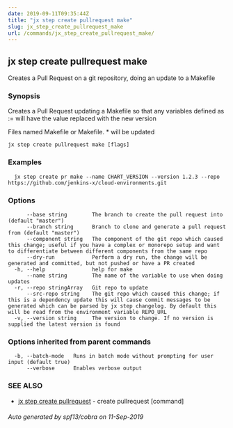 ```yaml
---
date: 2019-09-11T09:35:44Z
title: "jx step create pullrequest make"
slug: jx_step_create_pullrequest_make
url: /commands/jx_step_create_pullrequest_make/
---
```

## jx step create pullrequest make

Creates a Pull Request on a git repository, doing an update to a Makefile

### Synopsis

Creates a Pull Request updating a Makefile so that any variables defined as <name>:= <value>will have the value replaced with the new version 

Files named Makefile or Makefile. * will be updated

```
jx step create pullrequest make [flags]
```

### Examples

```
  jx step create pr make --name CHART_VERSION --version 1.2.3 --repo https://github.com/jenkins-x/cloud-environments.git
```

### Options

```
      --base string        The branch to create the pull request into (default "master")
      --branch string      Branch to clone and generate a pull request from (default "master")
      --component string   The component of the git repo which caused this change; useful if you have a complex or monorepo setup and want to differentiate between different components from the same repo
      --dry-run            Perform a dry run, the change will be generated and committed, but not pushed or have a PR created
  -h, --help               help for make
      --name string        The name of the variable to use when doing updates
  -r, --repo stringArray   Git repo to update
      --src-repo string    The git repo which caused this change; if this is a dependency update this will cause commit messages to be generated which can be parsed by jx step changelog. By default this will be read from the environment variable REPO_URL
  -v, --version string     The version to change. If no version is supplied the latest version is found
```

### Options inherited from parent commands

```
  -b, --batch-mode   Runs in batch mode without prompting for user input (default true)
      --verbose      Enables verbose output
```

### SEE ALSO

* [jx step create pullrequest](/commands/jx_step_create_pullrequest/)	 - create pullrequest [command]

###### Auto generated by spf13/cobra on 11-Sep-2019
